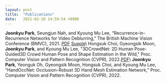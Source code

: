 ```yaml
---
layout: post
title:  "Publications"
date:   2021-02-18 14:59:54 +0900
---
```

<strong>Joonkyu Park</strong>, Seungjun Nah, and Kyoung Mu Lee, “Recurrence-in-Recurrence Networks for Video Deblurring,” The British Machine Vision Conference (BMVC), 2021. [PDF]({{https://github.com/jkpark0825/jkpark0825.github.io}}/papers/bmvc2021/0149.pdf) [Supple]({{https://github.com/jkpark0825/jkpark0825.github.io}}/papers/bmvc2021/0149supp.zip)\\
Hongsuk Choi, Gyeongsik Moon, <strong>Joonkyu Park</strong>, and Kyoung Mu Lee, "3DCrowdNet: 2D Human Pose-Guided3D Crowd Human Pose and Shape Estimation in the Wild," Proc. Computer Vision and Pattern Recognition (CVPR), 2022.[PDF]({{https://github.com/jkpark0825/jkpark0825.github.io}}/papers/arxiv/crowdperson.pdf)\\
<strong>Joonkyu Park</strong>, Yeonguk Oh, Gyeongsik Moon, Hongsuk Choi, and Kyoung Mu Lee, “HandOccNet: Occlusion-Robust 3D Hand Mesh Estimation Network,” Proc. Computer Vision and Pattern Recognition (CVPR), 2022.

[jekyll-docs]: http://jekyllrb.com/docs/home
[jekyll-gh]:   https://github.com/jekyll/jekyll
[jekyll-talk]: https://talk.jekyllrb.com/
